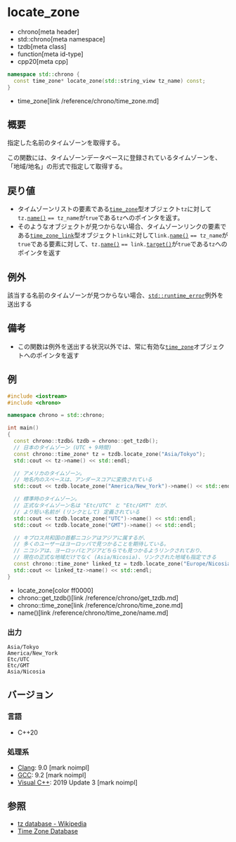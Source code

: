 # locate_zone
* chrono[meta header]
* std::chrono[meta namespace]
* tzdb[meta class]
* function[meta id-type]
* cpp20[meta cpp]

```cpp
namespace std::chrono {
  const time_zone* locate_zone(std::string_view tz_name) const;
}
```
* time_zone[link /reference/chrono/time_zone.md]

## 概要
指定した名前のタイムゾーンを取得する。

この関数には、タイムゾーンデータベースに登録されているタイムゾーンを、「地域/地名」の形式で指定して取得する。


## 戻り値
- タイムゾーンリストの要素である[`time_zone`](/reference/chrono/time_zone.md)型オブジェクト`tz`に対して`tz.`[`name()`](/reference/chrono/time_zone/name.md) `== tz_name`が`true`である`tz`へのポインタを返す。
- そのようなオブジェクトが見つからない場合、タイムゾーンリンクの要素である[`time_zone_link`](/reference/chrono/time_zone_link.md)型オブジェクト`link`に対して`link.`[`name()`](/reference/chrono/time_zone_link/name.md) `== tz_name`が`true`である要素に対して、`tz.`[`name()`](/reference/chrono/time_zone/name.md) `== link.`[`target()`](/reference/chrono/time_zone_link/target.md)が`true`である`tz`へのポインタを返す


## 例外
該当する名前のタイムゾーンが見つからない場合、[`std::runtime_error`](/reference/stdexcept.md)例外を送出する


## 備考
- この関数は例外を送出する状況以外では、常に有効な[`time_zone`](/reference/chrono/time_zone.md)オブジェクトへのポインタを返す


## 例
```cpp example
#include <iostream>
#include <chrono>

namespace chrono = std::chrono;

int main()
{
  const chrono::tzdb& tzdb = chrono::get_tzdb();
  // 日本のタイムゾーン (UTC + 9時間)
  const chrono::time_zone* tz = tzdb.locate_zone("Asia/Tokyo");
  std::cout << tz->name() << std::endl;

  // アメリカのタイムゾーン。
  // 地名内のスペースは、アンダースコアに変換されている
  std::cout << tzdb.locate_zone("America/New_York")->name() << std::endl;

  // 標準時のタイムゾーン。
  // 正式なタイムゾーン名は "Etc/UTC" と "Etc/GMT" だが、
  // より短い名前が (リンクとして) 定義されている
  std::cout << tzdb.locate_zone("UTC")->name() << std::endl;
  std::cout << tzdb.locate_zone("GMT")->name() << std::endl;

  // キプロス共和国の首都ニコシアはアジアに属するが、
  // 多くのユーザーはヨーロッパで見つかることを期待している。
  // ニコシアは、ヨーロッパとアジアどちらでも見つかるようリンクされており、
  // 現在の正式な地域だけでなく (Asia/Nicosia)、リンクされた地域も指定できる
  const chrono::time_zone* linked_tz = tzdb.locate_zone("Europe/Nicosia");
  std::cout << linked_tz->name() << std::endl;
}
```
* locate_zone[color ff0000]
* chrono::get_tzdb()[link /reference/chrono/get_tzdb.md]
* chrono::time_zone[link /reference/chrono/time_zone.md]
* name()[link /reference/chrono/time_zone/name.md]

### 出力
```
Asia/Tokyo
America/New_York
Etc/UTC
Etc/GMT
Asia/Nicosia
```

## バージョン
### 言語
- C++20

### 処理系
- [Clang](/implementation.md#clang): 9.0 [mark noimpl]
- [GCC](/implementation.md#gcc): 9.2 [mark noimpl]
- [Visual C++](/implementation.md#visual_cpp): 2019 Update 3 [mark noimpl]


## 参照
- [tz database - Wikipedia](https://ja.wikipedia.org/wiki/Tz_database)
- [Time Zone Database](https://www.iana.org/time-zones)
